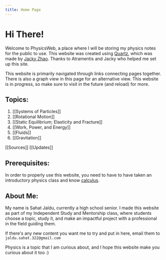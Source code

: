 ```yaml
---
title: Home Page
---
```

# Hi There!

Welcome to PhysicsWeb, a place where I will be storing my physics notes for the public to use. This website was created using [Quartz](https://quartz.jzhao.xyz/), which was made by [Jacky Zhao](https://jzhao.xyz/). Thanks to Atramentis and Jacky who helped me set up this site.

This website is primarily navigated through links connecting pages together. There is also a graph view in this page for an alternative view. This website is in progress, so make sure to visit in the future (and reload) for more.

## Topics:

1. [[Systems of Particles]]
2. [[Rotational Motion]]
3. [[Static Equilibrium; Elasticity and Fracture]]
4. [[Work, Power, and Energy]]
5. [[Fluids]]
6. [[Gravitation]]

[[Sources]]
[[Updates]]
## Prerequisites:

In order to properly use this website, you need to have to have taken an introductory physics class and know [calculus](https://wizardcalculus.netlify.app/).
## About Me:

My name is Sahat Jaldu, currently a high school senior. I made this website as part of my Independent Study and Mentorship class, where students choose a topic, study it, and make an impactful project with a professional in the field guiding them.

If there's any new content you want me to try and put in here, email them to `jaldu.sahat.322@gmail.com`

Physics is a topic that I am curious about, and I hope this website make you curious about it too :)
